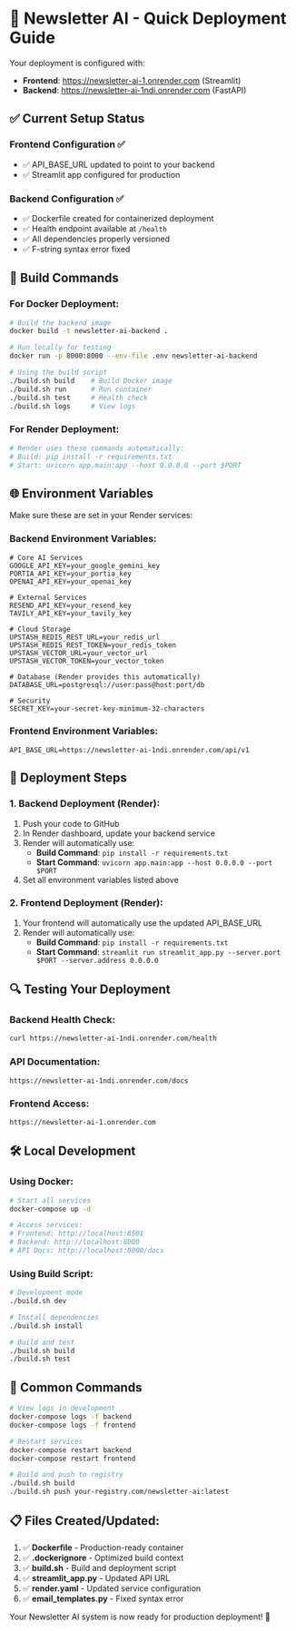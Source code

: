# 🚀 Newsletter AI - Quick Deployment Guide

Your deployment is configured with:
- **Frontend**: https://newsletter-ai-1.onrender.com (Streamlit)
- **Backend**: https://newsletter-ai-1ndi.onrender.com (FastAPI)

## ✅ Current Setup Status

### Frontend Configuration ✅
- ✅ API_BASE_URL updated to point to your backend
- ✅ Streamlit app configured for production

### Backend Configuration ✅
- ✅ Dockerfile created for containerized deployment
- ✅ Health endpoint available at `/health`
- ✅ All dependencies properly versioned
- ✅ F-string syntax error fixed

## 🔧 Build Commands

### For Docker Deployment:
```bash
# Build the backend image
docker build -t newsletter-ai-backend .

# Run locally for testing
docker run -p 8000:8000 --env-file .env newsletter-ai-backend

# Using the build script
./build.sh build    # Build Docker image
./build.sh run      # Run container
./build.sh test     # Health check
./build.sh logs     # View logs
```

### For Render Deployment:
```bash
# Render uses these commands automatically:
# Build: pip install -r requirements.txt
# Start: uvicorn app.main:app --host 0.0.0.0 --port $PORT
```

## 🌐 Environment Variables

Make sure these are set in your Render services:

### Backend Environment Variables:
```env
# Core AI Services
GOOGLE_API_KEY=your_google_gemini_key
PORTIA_API_KEY=your_portia_key
OPENAI_API_KEY=your_openai_key

# External Services
RESEND_API_KEY=your_resend_key
TAVILY_API_KEY=your_tavily_key

# Cloud Storage
UPSTASH_REDIS_REST_URL=your_redis_url
UPSTASH_REDIS_REST_TOKEN=your_redis_token
UPSTASH_VECTOR_URL=your_vector_url
UPSTASH_VECTOR_TOKEN=your_vector_token

# Database (Render provides this automatically)
DATABASE_URL=postgresql://user:pass@host:port/db

# Security
SECRET_KEY=your-secret-key-minimum-32-characters
```

### Frontend Environment Variables:
```env
API_BASE_URL=https://newsletter-ai-1ndi.onrender.com/api/v1
```

## 🚀 Deployment Steps

### 1. Backend Deployment (Render):
1. Push your code to GitHub
2. In Render dashboard, update your backend service
3. Render will automatically use:
   - **Build Command**: `pip install -r requirements.txt`
   - **Start Command**: `uvicorn app.main:app --host 0.0.0.0 --port $PORT`
4. Set all environment variables listed above

### 2. Frontend Deployment (Render):
1. Your frontend will automatically use the updated API_BASE_URL
2. Render will automatically use:
   - **Build Command**: `pip install -r requirements.txt`
   - **Start Command**: `streamlit run streamlit_app.py --server.port $PORT --server.address 0.0.0.0`

## 🔍 Testing Your Deployment

### Backend Health Check:
```bash
curl https://newsletter-ai-1ndi.onrender.com/health
```

### API Documentation:
```
https://newsletter-ai-1ndi.onrender.com/docs
```

### Frontend Access:
```
https://newsletter-ai-1.onrender.com
```

## 🛠️ Local Development

### Using Docker:
```bash
# Start all services
docker-compose up -d

# Access services:
# Frontend: http://localhost:8501
# Backend: http://localhost:8000
# API Docs: http://localhost:8000/docs
```

### Using Build Script:
```bash
# Development mode
./build.sh dev

# Install dependencies
./build.sh install

# Build and test
./build.sh build
./build.sh test
```

## 🔧 Common Commands

```bash
# View logs in development
docker-compose logs -f backend
docker-compose logs -f frontend

# Restart services
docker-compose restart backend
docker-compose restart frontend

# Build and push to registry
./build.sh build
./build.sh push your-registry.com/newsletter-ai:latest
```

## 📋 Files Created/Updated:

1. ✅ **Dockerfile** - Production-ready container
2. ✅ **.dockerignore** - Optimized build context
3. ✅ **build.sh** - Build and deployment script
4. ✅ **streamlit_app.py** - Updated API URL
5. ✅ **render.yaml** - Updated service configuration
6. ✅ **email_templates.py** - Fixed syntax error

Your Newsletter AI system is now ready for production deployment! 🎉